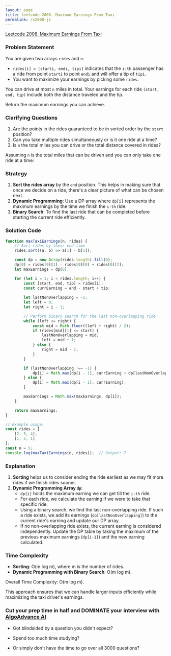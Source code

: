 ```yaml
---
layout: page
title: leetcode 2008. Maximum Earnings From Taxi
permalink: /s2008-js
---
```

[Leetcode 2008. Maximum Earnings From Taxi](https://algoadvance.github.io/algoadvance/l2008)
### Problem Statement

You are given two arrays `rides` and `n`:

- `rides[i] = [starti, endi, tipi]` indicates that the `i-th` passenger has a ride from point `starti` to point `endi` and will offer a tip of `tipi`.
- You want to maximize your earnings by picking some `rides`.

You can drive at most `n` miles in total. Your earnings for each ride `(start, end, tip)` include both the distance traveled and the tip.

Return the maximum earnings you can achieve.

### Clarifying Questions
1. Are the points in the rides guaranteed to be in sorted order by the `start` position?
2. Can you take multiple rides simultaneously or is it one ride at a time?
3. Is `n` the total miles you can drive or the total distance covered in rides?

Assuming `n` is the total miles that can be driven and you can only take one ride at a time:

### Strategy
1. **Sort the rides array** by the `end` position. This helps in making sure that once we decide on a ride, there's a clear picture of what can be chosen next.
2. **Dynamic Programming**: Use a DP array where `dp[i]` represents the maximum earnings by the time we finish the `i-th` ride.
3. **Binary Search**: To find the last ride that can be completed before starting the current ride efficiently.

### Solution Code
```javascript
function maxTaxiEarnings(n, rides) {
    // Sort rides by their end time
    rides.sort((a, b) => a[1] - b[1]);

    const dp = new Array(rides.length).fill(0);
    dp[0] = rides[0][1] - rides[0][0] + rides[0][2];
    let maxEarnings = dp[0];

    for (let i = 1; i < rides.length; i++) {
        const [start, end, tip] = rides[i];
        const currEarning = end - start + tip;
        
        let lastNonOverlapping = -1;
        let left = 0;
        let right = i - 1;

        // Perform binary search for the last non-overlapping ride
        while (left <= right) {
            const mid = Math.floor((left + right) / 2);
            if (rides[mid][1] <= start) {
                lastNonOverlapping = mid;
                left = mid + 1;
            } else {
                right = mid - 1;
            }
        }

        if (lastNonOverlapping !== -1) {
            dp[i] = Math.max(dp[i - 1], currEarning + dp[lastNonOverlapping]);
        } else {
            dp[i] = Math.max(dp[i - 1], currEarning);
        }

        maxEarnings = Math.max(maxEarnings, dp[i]);
    }

    return maxEarnings;
}

// Example usage:
const rides = [
    [2, 5, 4],
    [1, 5, 1]
];
const n = 5;
console.log(maxTaxiEarnings(n, rides));  // Output: 7
```

### Explanation
1. **Sorting** helps us to consider ending the ride earliest as we may fit more rides if we finish rides sooner.
2. **Dynamic Programming Array `dp`**:
   - `dp[i]` holds the maximum earning we can get till the `i-th` ride.
   - For each ride, we calculate the earning if we were to take that specific ride.
   - Using a binary search, we find the last non-overlapping ride. If such a ride exists, we add its earnings (`dp[lastNonOverlapping]`) to the current ride's earning and update our DP array.
   - If no non-overlapping ride exists, the current earning is considered independently. Update the DP table by taking the maximum of the previous maximum earnings (`dp[i-1]`) and the new earning calculated.

### Time Complexity
- **Sorting**: O(m log m), where m is the number of rides.
- **Dynamic Programming with Binary Search**: O(m log m).

Overall Time Complexity: O(m log m).

This approach ensures that we can handle larger inputs efficiently while maximizing the taxi driver's earnings.


### Cut your prep time in half and DOMINATE your interview with [AlgoAdvance AI](https://algoAdvance.com)

- Got blindsided by a question you didn't expect?

- Spend too much time studying?

- Or simply don't have the time to go over all 3000 questions?

